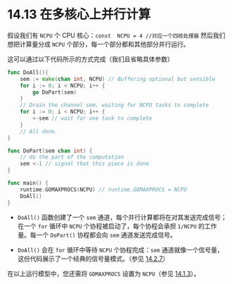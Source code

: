 # 14.13 在多核心上并行计算

假设我们有 `NCPU` 个 CPU 核心：`const  NCPU = 4 //对应一个四核处理器` 然后我们想把计算量分成 `NCPU` 个部分，每一个部分都和其他部分并行运行。

这可以通过以下代码所示的方式完成（我们且省略具体参数）

```go
func DoAll(){
    sem := make(chan int, NCPU) // Buffering optional but sensible
    for i := 0; i < NCPU; i++ {
        go DoPart(sem)
    }
    // Drain the channel sem, waiting for NCPU tasks to complete
    for i := 0; i < NCPU; i++ {
        <-sem // wait for one task to complete
    }
    // All done.
}

func DoPart(sem chan int) {
    // do the part of the computation
    sem <-1 // signal that this piece is done
}

func main() {
    runtime.GOMAXPROCS(NCPU) // runtime.GOMAXPROCS = NCPU
    DoAll()
}
```

- `DoAll()` 函数创建了一个 `sem` 通道，每个并行计算都将在对其发送完成信号；在一个 `for` 循环中 `NCPU` 个协程被启动了，每个协程会承担 `1/NCPU` 的工作量。每一个 `DoPart()` 协程都会向 `sem` 通道发送完成信号。

- `DoAll()` 会在 `for` 循环中等待 `NCPU` 个协程完成：`sem` 通道就像一个信号量，这份代码展示了一个经典的信号量模式。（参见 [14.2.7](14.2.md#1427-%E4%BF%A1%E5%8F%B7%E9%87%8F%E6%A8%A1%E5%BC%8F)）

在以上运行模型中，您还需将 `GOMAXPROCS` 设置为 `NCPU`（参见 [14.1.3](14.1.md#1413-%E4%BD%BF%E7%94%A8-gomaxprocs)）。
